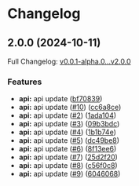 # Changelog

## 2.0.0 (2024-10-11)

Full Changelog: [v0.0.1-alpha.0...v2.0.0](https://github.com/NVIDIADemo/ngc-node/compare/v0.0.1-alpha.0...v2.0.0)

### Features

* **api:** api update ([bf70839](https://github.com/NVIDIADemo/ngc-node/commit/bf708390a8713b3dd97f41d01b0f39911b8329e4))
* **api:** api update ([#10](https://github.com/NVIDIADemo/ngc-node/issues/10)) ([cc6a8ce](https://github.com/NVIDIADemo/ngc-node/commit/cc6a8cebbca48d16113d12ca2bfe90eed1f3de36))
* **api:** api update ([#2](https://github.com/NVIDIADemo/ngc-node/issues/2)) ([1ada104](https://github.com/NVIDIADemo/ngc-node/commit/1ada104ed01c517941c23947f4de63c425baaaf3))
* **api:** api update ([#3](https://github.com/NVIDIADemo/ngc-node/issues/3)) ([09b3bdc](https://github.com/NVIDIADemo/ngc-node/commit/09b3bdc49100ced76427e745fca81fb7312d84ac))
* **api:** api update ([#4](https://github.com/NVIDIADemo/ngc-node/issues/4)) ([1b1b74e](https://github.com/NVIDIADemo/ngc-node/commit/1b1b74e2b7fd64912724ffdc7a78bb3e297a11a5))
* **api:** api update ([#5](https://github.com/NVIDIADemo/ngc-node/issues/5)) ([dc49be8](https://github.com/NVIDIADemo/ngc-node/commit/dc49be818524f391944f7f3700c9e4ce8e2f6e3c))
* **api:** api update ([#6](https://github.com/NVIDIADemo/ngc-node/issues/6)) ([8f13ee6](https://github.com/NVIDIADemo/ngc-node/commit/8f13ee6bf17b822f9a8bbb4c44309a2014ffb369))
* **api:** api update ([#7](https://github.com/NVIDIADemo/ngc-node/issues/7)) ([25d2f20](https://github.com/NVIDIADemo/ngc-node/commit/25d2f2022c2395804425e7911ef4b45a054dda1e))
* **api:** api update ([#8](https://github.com/NVIDIADemo/ngc-node/issues/8)) ([c56f0c8](https://github.com/NVIDIADemo/ngc-node/commit/c56f0c8732e6794223e2c52d4249037c675f0d3b))
* **api:** api update ([#9](https://github.com/NVIDIADemo/ngc-node/issues/9)) ([6046068](https://github.com/NVIDIADemo/ngc-node/commit/6046068068abc9d69fd2b430260b72e430d7dad7))
